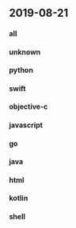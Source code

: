## 2019-08-21

#### all

#### unknown

#### python

#### swift

#### objective-c

#### javascript

#### go

#### java

#### html

#### kotlin

#### shell
